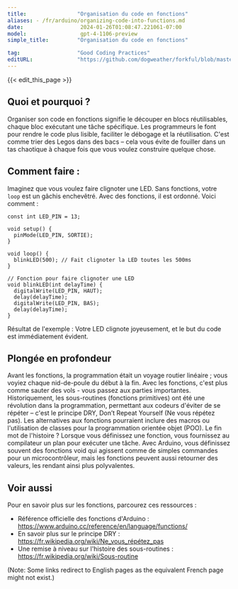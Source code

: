 ```yaml
---
title:                "Organisation du code en fonctions"
aliases: - /fr/arduino/organizing-code-into-functions.md
date:                  2024-01-26T01:08:47.221061-07:00
model:                 gpt-4-1106-preview
simple_title:         "Organisation du code en fonctions"

tag:                  "Good Coding Practices"
editURL:              "https://github.com/dogweather/forkful/blob/master/content/fr/arduino/organizing-code-into-functions.md"
---
```


{{< edit_this_page >}}

## Quoi et pourquoi ?
Organiser son code en fonctions signifie le découper en blocs réutilisables, chaque bloc exécutant une tâche spécifique. Les programmeurs le font pour rendre le code plus lisible, faciliter le débogage et la réutilisation. C'est comme trier des Legos dans des bacs – cela vous évite de fouiller dans un tas chaotique à chaque fois que vous voulez construire quelque chose.

## Comment faire :
Imaginez que vous voulez faire clignoter une LED. Sans fonctions, votre `loop` est un gâchis enchevêtré. Avec des fonctions, il est ordonné. Voici comment :

```Arduino
const int LED_PIN = 13;

void setup() {
  pinMode(LED_PIN, SORTIE);
}

void loop() {
  blinkLED(500); // Fait clignoter la LED toutes les 500ms
}

// Fonction pour faire clignoter une LED
void blinkLED(int delayTime) {
  digitalWrite(LED_PIN, HAUT);
  delay(delayTime);
  digitalWrite(LED_PIN, BAS);
  delay(delayTime);
}
```

Résultat de l'exemple : Votre LED clignote joyeusement, et le but du code est immédiatement évident.

## Plongée en profondeur
Avant les fonctions, la programmation était un voyage routier linéaire ; vous voyiez chaque nid-de-poule du début à la fin. Avec les fonctions, c'est plus comme sauter des vols - vous passez aux parties importantes. Historiquement, les sous-routines (fonctions primitives) ont été une révolution dans la programmation, permettant aux codeurs d'éviter de se répéter – c'est le principe DRY, Don’t Repeat Yourself (Ne vous répétez pas). Les alternatives aux fonctions pourraient inclure des macros ou l'utilisation de classes pour la programmation orientée objet (POO). Le fin mot de l'histoire ? Lorsque vous définissez une fonction, vous fournissez au compilateur un plan pour exécuter une tâche. Avec Arduino, vous définissez souvent des fonctions void qui agissent comme de simples commandes pour un microcontrôleur, mais les fonctions peuvent aussi retourner des valeurs, les rendant ainsi plus polyvalentes.

## Voir aussi
Pour en savoir plus sur les fonctions, parcourez ces ressources :

- Référence officielle des fonctions d'Arduino : https://www.arduino.cc/reference/en/language/functions/
- En savoir plus sur le principe DRY : https://fr.wikipedia.org/wiki/Ne_vous_répétez_pas
- Une remise à niveau sur l'histoire des sous-routines : https://fr.wikipedia.org/wiki/Sous-routine

(Note: Some links redirect to English pages as the equivalent French page might not exist.)
